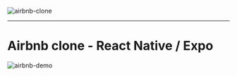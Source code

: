 ![airbnb-clone](https://user-images.githubusercontent.com/49198371/132860312-ae26b1db-862e-453c-82c8-d4af6b2dad10.png)

---

# Airbnb clone - React Native / Expo
![airbnb-demo](https://user-images.githubusercontent.com/49198371/132867753-dcab0500-b03e-4853-96ed-cc585f174580.gif)



